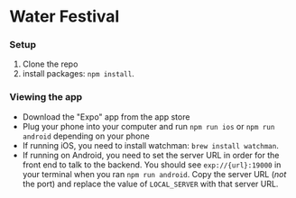 # Water Festival
### Setup
1. Clone the repo
2. install packages: `npm install`.

### Viewing the app
* Download the "Expo" app from the app store
* Plug your phone into your computer and run `npm run ios` or `npm run android` depending on your phone
* If running iOS, you need to install watchman: `brew install watchman`.
* If running on Android, you need to set the server URL in order for the front end to talk to the backend.  You should see `exp://{url}:19000` in your terminal when you ran `npm run android`.  Copy the server URL (_not_ the port) and replace the value of `LOCAL_SERVER` with that server URL.
